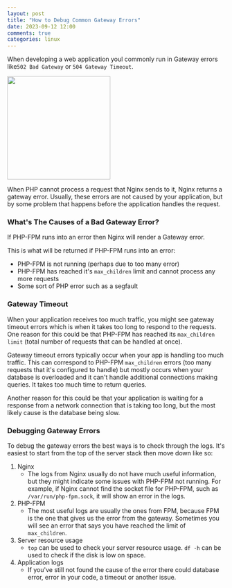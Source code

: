 ```yaml
---
layout: post
title: "How to Debug Common Gateway Errors"
date: 2023-09-12 12:00
comments: true
categories: linux
---
```


When developing a web application youl commonly run in Gateway errors like`502 Bad Gateway` or `504 Gateway Timeout`.

<img src="https://i.guim.co.uk/img/static/sys-images/Technology/Pix/pictures/2013/8/1/1375368946554/502-Bad-Gateway-error-008.jpg?width=465&dpr=1&s=none"  width="238" />

When PHP cannot process a request that Nginx sends to it, Nginx returns a gateway error. Usually, these errors are not caused by your application, but by some problem that happens before the application handles the request.

### What's The Causes of a Bad Gateway Error?
If PHP-FPM runs into an error then Nginx will render a Gateway error.

This is what will be returned if PHP-FPM runs into an error:

- PHP-FPM is not running (perhaps due to too many error)
- PHP-FPM has reached it's `max_children` limit and cannot process any more requests
- Some sort of PHP error such as a segfault

### Gateway Timeout
When your application receives too much traffic, you might see gateway timeout errors which is when it takes too long to respond to the requests. One reason for this could be that PHP-FPM has reached its `max_children limit` (total number of requests that can be handled at once).

Gateway timeout errors typically occur when your app is handling too much traffic. This can correspond to PHP-FPM `max_children` errors (too many requests that it's configured to handle) but mostly occurs when your database is overloaded and it can't handle additional connections making queries. It takes too much time to return queries.

Another reason for this could be that your application is waiting for a response from a network connection that is taking too long, but the most likely cause is the database being slow.

### Debugging Gateway Errors
To debug the gateway errors the best ways is to check through the logs. It's easiest to start from the top of the server stack then move down like so:

1. Nginx
    - The logs from Nginx usually do not have much useful information, but they might indicate some issues with PHP-FPM not running. For example, if Nginx cannot find the socket file for PHP-FPM, such as `/var/run/php-fpm.sock`, it will show an error in the logs.
2. PHP-FPM
    - The most useful logs are usually the ones from FPM, because FPM is the one that gives us the error from the gateway. Sometimes you will see an error that says you have reached the limit of `max_children`.
3. Server resource usage
    - `top` can be used to check your server resource usage. `df -h` can be used to check if the disk is low on space.
4. Application logs
    - If you've still not found the cause of the error there could database error, error in your code, a timeout or another issue.
